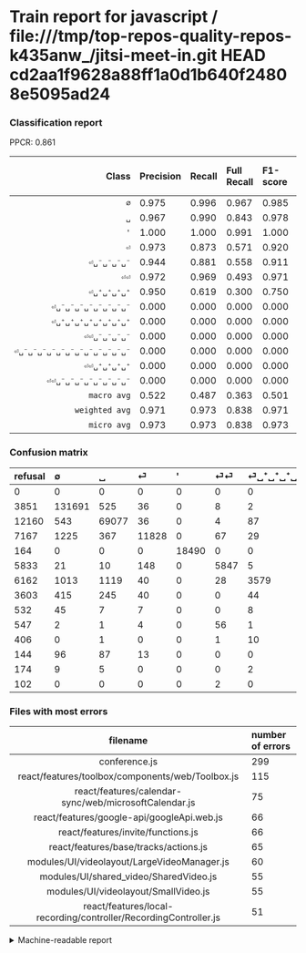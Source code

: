 # Train report for javascript / file:///tmp/top-repos-quality-repos-k435anw_/jitsi-meet-in.git HEAD cd2aa1f9628a88ff1a0d1b640f24808e5095ad24

### Classification report

PPCR: 0.861

| Class | Precision | Recall | Full Recall | F1-score | Full F1-score | Support | Full Support | PPCR |
|------:|:----------|:-------|:------------|:---------|:---------|:--------|:-------------|:-----|
| `∅` | 0.975| 0.996| 0.967| 0.985| 0.971| 132285| 136136| 0.972 |
| `␣` | 0.967| 0.990| 0.843| 0.978| 0.901| 69790| 81950| 0.852 |
| `'` | 1.000| 1.000| 0.991| 1.000| 0.996| 18490| 18654| 0.991 |
| `⏎` | 0.973| 0.873| 0.571| 0.920| 0.720| 13554| 20721| 0.654 |
| `⏎␣⁻␣⁻␣⁻␣⁻` | 0.944| 0.881| 0.558| 0.911| 0.701| 6230| 9833| 0.634 |
| `⏎⏎` | 0.972| 0.969| 0.493| 0.971| 0.654| 6032| 11865| 0.508 |
| `⏎␣⁺␣⁺␣⁺␣⁺` | 0.950| 0.619| 0.300| 0.750| 0.456| 5780| 11942| 0.484 |
| `⏎␣⁻␣⁻␣⁻␣⁻␣⁻␣⁻␣⁻␣⁻` | 0.000| 0.000| 0.000| 0.000| 0.000| 213| 745| 0.286 |
| `⏎␣⁺␣⁺␣⁺␣⁺␣⁺␣⁺␣⁺␣⁺` | 0.000| 0.000| 0.000| 0.000| 0.000| 196| 340| 0.576 |
| `⏎⏎␣⁻␣⁻␣⁻␣⁻` | 0.000| 0.000| 0.000| 0.000| 0.000| 99| 646| 0.153 |
| `⏎␣⁻␣⁻␣⁻␣⁻␣⁻␣⁻␣⁻␣⁻␣⁻␣⁻␣⁻␣⁻` | 0.000| 0.000| 0.000| 0.000| 0.000| 50| 224| 0.223 |
| `⏎⏎␣⁺␣⁺␣⁺␣⁺` | 0.000| 0.000| 0.000| 0.000| 0.000| 12| 418| 0.029 |
| `⏎⏎␣⁻␣⁻␣⁻␣⁻␣⁻␣⁻␣⁻␣⁻` | 0.000| 0.000| 0.000| 0.000| 0.000| 4| 106| 0.038 |
| `macro avg` | 0.522| 0.487| 0.363| 0.501| 0.415| 252735| 293580| 0.861 |
| `weighted avg` | 0.971| 0.973| 0.838| 0.971| 0.884| 252735| 293580| 0.861 |
| `micro avg` | 0.973| 0.973| 0.838| 0.973| 0.901| 252735| 293580| 0.861 |

### Confusion matrix

|refusal|  ∅| ␣| ⏎| '| ⏎⏎| ⏎␣⁺␣⁺␣⁺␣⁺| ⏎␣⁻␣⁻␣⁻␣⁻| ⏎␣⁻␣⁻␣⁻␣⁻␣⁻␣⁻␣⁻␣⁻| ⏎⏎␣⁻␣⁻␣⁻␣⁻| ⏎⏎␣⁺␣⁺␣⁺␣⁺| ⏎␣⁺␣⁺␣⁺␣⁺␣⁺␣⁺␣⁺␣⁺| ⏎␣⁻␣⁻␣⁻␣⁻␣⁻␣⁻␣⁻␣⁻␣⁻␣⁻␣⁻␣⁻| ⏎⏎␣⁻␣⁻␣⁻␣⁻␣⁻␣⁻␣⁻␣⁻| 
|:---|:---|:---|:---|:---|:---|:---|:---|:---|:---|:---|:---|:---|:---|
|0 |0 |0 |0 |0 |0 |0 |0 |0 |0 |0 |0 |0 |0 |
|3851 |131691 |525 |36 |0 |8 |2 |23 |0 |0 |0 |0 |0 |0 |
|12160 |543 |69077 |36 |0 |4 |87 |43 |0 |0 |0 |0 |0 |0 |
|7167 |1225 |367 |11828 |0 |67 |29 |38 |0 |0 |0 |0 |0 |0 |
|164 |0 |0 |0 |18490 |0 |0 |0 |0 |0 |0 |0 |0 |0 |
|5833 |21 |10 |148 |0 |5847 |5 |1 |0 |0 |0 |0 |0 |0 |
|6162 |1013 |1119 |40 |0 |28 |3579 |1 |0 |0 |0 |0 |0 |0 |
|3603 |415 |245 |40 |0 |0 |44 |5486 |0 |0 |0 |0 |0 |0 |
|532 |45 |7 |7 |0 |0 |8 |146 |0 |0 |0 |0 |0 |0 |
|547 |2 |1 |4 |0 |56 |1 |35 |0 |0 |0 |0 |0 |0 |
|406 |0 |1 |0 |0 |1 |10 |0 |0 |0 |0 |0 |0 |0 |
|144 |96 |87 |13 |0 |0 |0 |0 |0 |0 |0 |0 |0 |0 |
|174 |9 |5 |0 |0 |0 |2 |34 |0 |0 |0 |0 |0 |0 |
|102 |0 |0 |0 |0 |2 |0 |2 |0 |0 |0 |0 |0 |0 |

### Files with most errors

| filename | number of errors|
|:----:|:-----|
| conference.js | 299 |
| react/features/toolbox/components/web/Toolbox.js | 115 |
| react/features/calendar-sync/web/microsoftCalendar.js | 75 |
| react/features/google-api/googleApi.web.js | 66 |
| react/features/invite/functions.js | 66 |
| react/features/base/tracks/actions.js | 65 |
| modules/UI/videolayout/LargeVideoManager.js | 60 |
| modules/UI/shared_video/SharedVideo.js | 55 |
| modules/UI/videolayout/SmallVideo.js | 55 |
| react/features/local-recording/controller/RecordingController.js | 51 |

<details>
    <summary>Machine-readable report</summary>
```json
{
  "cl_report": {"\u0027": {"f1-score": 1.0, "precision": 1.0, "recall": 1.0, "support": 18490}, "macro avg": {"f1-score": 0.5012012105043466, "precision": 0.5217034688891512, "recall": 0.4866971607515275, "support": 252735}, "micro avg": {"f1-score": 0.9733436207885731, "precision": 0.9733436207885731, "recall": 0.9733436207885731, "support": 252735}, "weighted avg": {"f1-score": 0.9710681308018727, "precision": 0.9709230707473004, "recall": 0.9733436207885731, "support": 252735}, "\u2205": {"f1-score": 0.9851764573865232, "precision": 0.9750555308751666, "recall": 0.9955096949767548, "support": 132285}, "\u23ce": {"f1-score": 0.9202520812261729, "precision": 0.9733377221856484, "recall": 0.8726575180758448, "support": 13554}, "\u23ce\u23ce": {"f1-score": 0.9708592777085928, "precision": 0.9723931481789456, "recall": 0.9693302387267905, "support": 6032}, "\u23ce\u23ce\u2423\u207a\u2423\u207a\u2423\u207a\u2423\u207a": {"f1-score": 0.0, "precision": 0.0, "recall": 0.0, "support": 12}, "\u23ce\u23ce\u2423\u207b\u2423\u207b\u2423\u207b\u2423\u207b": {"f1-score": 0.0, "precision": 0.0, "recall": 0.0, "support": 99}, "\u23ce\u23ce\u2423\u207b\u2423\u207b\u2423\u207b\u2423\u207b\u2423\u207b\u2423\u207b\u2423\u207b\u2423\u207b": {"f1-score": 0.0, "precision": 0.0, "recall": 0.0, "support": 4}, "\u23ce\u2423\u207a\u2423\u207a\u2423\u207a\u2423\u207a": {"f1-score": 0.7497643238713732, "precision": 0.9500929121316698, "recall": 0.6192041522491349, "support": 5780}, "\u23ce\u2423\u207a\u2423\u207a\u2423\u207a\u2423\u207a\u2423\u207a\u2423\u207a\u2423\u207a\u2423\u207a": {"f1-score": 0.0, "precision": 0.0, "recall": 0.0, "support": 196}, "\u23ce\u2423\u207b\u2423\u207b\u2423\u207b\u2423\u207b": {"f1-score": 0.9113713763601629, "precision": 0.9443966259252884, "recall": 0.880577849117175, "support": 6230}, "\u23ce\u2423\u207b\u2423\u207b\u2423\u207b\u2423\u207b\u2423\u207b\u2423\u207b\u2423\u207b\u2423\u207b": {"f1-score": 0.0, "precision": 0.0, "recall": 0.0, "support": 213}, "\u23ce\u2423\u207b\u2423\u207b\u2423\u207b\u2423\u207b\u2423\u207b\u2423\u207b\u2423\u207b\u2423\u207b\u2423\u207b\u2423\u207b\u2423\u207b\u2423\u207b": {"f1-score": 0.0, "precision": 0.0, "recall": 0.0, "support": 50}, "\u2423": {"f1-score": 0.9781922200036818, "precision": 0.9668691562622473, "recall": 0.9897836366241581, "support": 69790}},
  "cl_report_full": {"\u0027": {"f1-score": 0.9955847512384234, "precision": 1.0, "recall": 0.991208319931382, "support": 18654}, "macro avg": {"f1-score": 0.4152495975600604, "precision": 0.5217034688891512, "recall": 0.3632850095211268, "support": 293580}, "micro avg": {"f1-score": 0.9005720143140862, "precision": 0.9733436207885731, "recall": 0.8379249267661285, "support": 293580}, "weighted avg": {"f1-score": 0.8842706144064816, "precision": 0.9638508220276063, "recall": 0.8379249267661285, "support": 293580}, "\u2205": {"f1-score": 0.9711868906621042, "precision": 0.9750555308751666, "recall": 0.9673488276429453, "support": 136136}, "\u23ce": {"f1-score": 0.7196179235238646, "precision": 0.9733377221856484, "recall": 0.5708218715312967, "support": 20721}, "\u23ce\u23ce": {"f1-score": 0.6541000111869336, "precision": 0.9723931481789456, "recall": 0.4927939317319848, "support": 11865}, "\u23ce\u23ce\u2423\u207a\u2423\u207a\u2423\u207a\u2423\u207a": {"f1-score": 0.0, "precision": 0.0, "recall": 0.0, "support": 418}, "\u23ce\u23ce\u2423\u207b\u2423\u207b\u2423\u207b\u2423\u207b": {"f1-score": 0.0, "precision": 0.0, "recall": 0.0, "support": 646}, "\u23ce\u23ce\u2423\u207b\u2423\u207b\u2423\u207b\u2423\u207b\u2423\u207b\u2423\u207b\u2423\u207b\u2423\u207b": {"f1-score": 0.0, "precision": 0.0, "recall": 0.0, "support": 106}, "\u23ce\u2423\u207a\u2423\u207a\u2423\u207a\u2423\u207a": {"f1-score": 0.45566235915717107, "precision": 0.9500929121316698, "recall": 0.29969854295762854, "support": 11942}, "\u23ce\u2423\u207a\u2423\u207a\u2423\u207a\u2423\u207a\u2423\u207a\u2423\u207a\u2423\u207a\u2423\u207a": {"f1-score": 0.0, "precision": 0.0, "recall": 0.0, "support": 340}, "\u23ce\u2423\u207b\u2423\u207b\u2423\u207b\u2423\u207b": {"f1-score": 0.7014448280271067, "precision": 0.9443966259252884, "recall": 0.5579172175327978, "support": 9833}, "\u23ce\u2423\u207b\u2423\u207b\u2423\u207b\u2423\u207b\u2423\u207b\u2423\u207b\u2423\u207b\u2423\u207b": {"f1-score": 0.0, "precision": 0.0, "recall": 0.0, "support": 745}, "\u23ce\u2423\u207b\u2423\u207b\u2423\u207b\u2423\u207b\u2423\u207b\u2423\u207b\u2423\u207b\u2423\u207b\u2423\u207b\u2423\u207b\u2423\u207b\u2423\u207b": {"f1-score": 0.0, "precision": 0.0, "recall": 0.0, "support": 224}, "\u2423": {"f1-score": 0.9006480044851819, "precision": 0.9668691562622473, "recall": 0.8429164124466137, "support": 81950}},
  "ppcr": 0.8608726752503576
}
```
</details>
